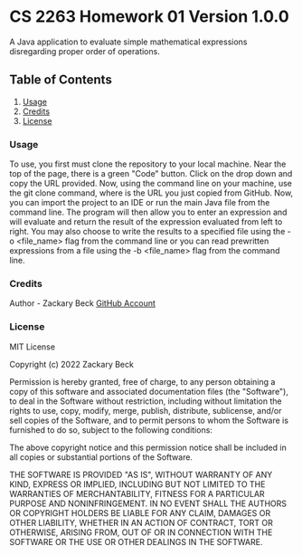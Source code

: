 # CS 2263 Homework 01 Version 1.0.0
A Java application to evaluate simple mathematical expressions disregarding proper order of operations.

## Table of Contents
1. [Usage](#usage)
2. [Credits](#credits)
3. [License](#license)

### Usage
To use, you first must clone the repository to your local machine. 
Near the top of the page, there is a green "Code" button. Click on the drop down and copy the URL provided. Now, using the command line on your machine, use the git clone <URL> command, where <URL> is the URL you just copied from GitHub. Now, you can import the project to an IDE or run the main Java file from the command line. The program will then allow you to enter an expression and will evaluate and return the result of the expression evaluated from left to right. You may also choose to write the results to a specified file using the -o <file_name> flag from the command line or you can read prewritten expressions from a file using the -b <file_name> flag from the command line.

### Credits
Author - Zackary Beck
[GitHub Account](https://github.com/beckzack)

### License
MIT License

Copyright (c) 2022 Zackary Beck

Permission is hereby granted, free of charge, to any person obtaining a copy
of this software and associated documentation files (the "Software"), to deal
in the Software without restriction, including without limitation the rights
to use, copy, modify, merge, publish, distribute, sublicense, and/or sell
copies of the Software, and to permit persons to whom the Software is
furnished to do so, subject to the following conditions:

The above copyright notice and this permission notice shall be included in all
copies or substantial portions of the Software.

THE SOFTWARE IS PROVIDED "AS IS", WITHOUT WARRANTY OF ANY KIND, EXPRESS OR
IMPLIED, INCLUDING BUT NOT LIMITED TO THE WARRANTIES OF MERCHANTABILITY,
FITNESS FOR A PARTICULAR PURPOSE AND NONINFRINGEMENT. IN NO EVENT SHALL THE
AUTHORS OR COPYRIGHT HOLDERS BE LIABLE FOR ANY CLAIM, DAMAGES OR OTHER
LIABILITY, WHETHER IN AN ACTION OF CONTRACT, TORT OR OTHERWISE, ARISING FROM,
OUT OF OR IN CONNECTION WITH THE SOFTWARE OR THE USE OR OTHER DEALINGS IN THE
SOFTWARE.